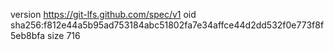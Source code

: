 version https://git-lfs.github.com/spec/v1
oid sha256:f812e44a5b95ad753184abc51802fa7e34affce44d2dd532f0e773f8f5eb8bfa
size 716
